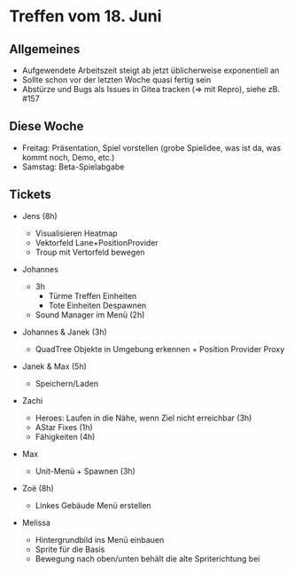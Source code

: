 # Treffen vom 18. Juni

## Allgemeines

* Aufgewendete Arbeitszeit steigt ab jetzt üblicherweise exponentiell an
* Sollte schon vor der letzten Woche quasi fertig sein
* Abstürze und Bugs als Issues in Gitea tracken (=> mit Repro), siehe zB. #157


## Diese Woche

* Freitag: Präsentation, Spiel vorstellen (grobe Spielidee, was ist da, was kommt noch, Demo, etc.)
* Samstag: Beta-Spielabgabe

## Tickets

+ Jens (8h)
  * Visualisieren Heatmap
  * Vektorfeld Lane+PositionProvider
  * Troup mit Vertorfeld bewegen

+ Johannes
  * 3h 
    * Türme Treffen Einheiten
    * Tote Einheiten Despawnen
  * Sound Manager im Menü (2h)

+ Johannes & Janek (3h)
  * QuadTree Objekte in Umgebung erkennen + Position Provider Proxy

+ Janek & Max (5h)
  * Speichern/Laden

+ Zachi
  * Heroes: Laufen in die Nähe, wenn Ziel nicht erreichbar (3h)
  * AStar Fixes (1h)
  * Fähigkeiten (4h)

+ Max
  * Unit-Menü + Spawnen (3h) 

+ Zoë (8h)
  * Linkes Gebäude Menü erstellen

+ Melissa
  * Hintergrundbild ins Menü einbauen
  * Sprite für die Basis
  * Bewegung nach oben/unten behält die alte Spriterichtung bei